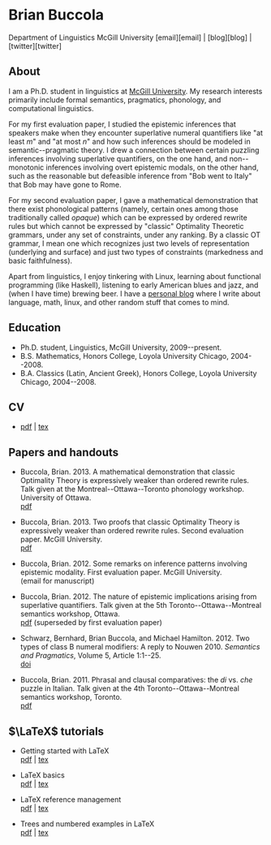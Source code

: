 Brian Buccola
=============

<p class="contact">
Department of Linguistics  
McGill University  
[email][email] | [blog][blog] | [twitter][twitter]
</p>

[email]:   mailto:brian.buccola@mail.mcgill.ca
[blog]:    http://brianbuccola.github.io/
[twitter]: https://twitter.com/brianbuccola/


About
-----

I am a Ph.D. student in linguistics at [McGill University][dept]. My research
interests primarily include formal semantics, pragmatics, phonology, and
computational linguistics.

For my first evaluation paper, I studied the epistemic inferences that speakers
make when they encounter superlative numeral quantifiers like "at least *m*"
and "at most *n*" and how such inferences should be modeled in
semantic--pragmatic theory. I drew a connection between certain puzzling
inferences involving superlative quantifiers, on the one hand, and
non--monotonic inferences involving overt epistemic modals, on the other hand,
such as the reasonable but defeasible inference from "Bob went to Italy" that
Bob may have gone to Rome.

For my second evaluation paper, I gave a mathematical demonstration that there
exist phonological patterns (namely, certain ones among those traditionally
called *opaque*) which can be expressed by ordered rewrite rules but which
cannot be expressed by "classic" Optimality Theoretic grammars, under any set
of constraints, under any ranking. By a classic OT grammar, I mean one which
recognizes just two levels of representation (underlying and surface) and just
two types of constraints (markedness and basic faithfulness).

Apart from linguistics, I enjoy tinkering with Linux, learning about functional
programming (like Haskell), listening to early American blues and jazz, and
(when I have time) brewing beer. I have a [personal blog][blog] where I write
about language, math, linux, and other random stuff that comes to mind.

[dept]: http://www.mcgill.ca/linguistics/ "McGill linguistics department"


Education
---------

- Ph.D. student, Linguistics, McGill University, 2009--present.
- B.S. Mathematics, Honors College, Loyola University Chicago, 2004--2008.
- B.A. Classics (Latin, Ancient Greek), Honors College, Loyola University
  Chicago, 2004--2008.


CV
---

- [pdf][cv-pdf] | [tex][cv-tex]

[cv-pdf]:
    https://github.com/brianbuccola/cv/raw/master/buccola-cv.pdf
    "Brian's CV"
[cv-tex]:
    https://github.com/brianbuccola/cv/raw/master/buccola-cv.tex
    "Brian's CV (source)"


Papers and handouts
-------------------

- Buccola, Brian. 2013. A mathematical demonstration that classic Optimality
  Theory is expressively weaker than ordered rewrite rules.  Talk given at the
  Montreal--Ottawa--Toronto phonology workshop. University of Ottawa.  
  [pdf][mot]

- Buccola, Brian. 2013. Two proofs that classic Optimality Theory is
  expressively weaker than ordered rewrite rules. Second evaluation paper.
  McGill University.  
  [pdf][eval2]

- Buccola, Brian. 2012. Some remarks on inference patterns involving epistemic
  modality. First evaluation paper. McGill University.  
  (email for manuscript)

- Buccola, Brian. 2012. The nature of epistemic implications arising from
  superlative quantifiers. Talk given at the 5th Toronto--Ottawa--Montreal
  semantics workshop, Ottawa.  
  [pdf][tom5] (superseded by first evaluation paper)

- Schwarz, Bernhard, Brian Buccola, and Michael Hamilton.  2012. Two types of
  class B numeral modifiers: A reply to Nouwen 2010. *Semantics and
  Pragmatics*, Volume 5, Article 1:1--25.  
  [doi][semprag]

- Buccola, Brian. 2011. Phrasal and clausal comparatives: the *di* vs. *che*
  puzzle in Italian. Talk given at the 4th Toronto--Ottawa--Montreal semantics
  workshop, Toronto.  
  [pdf][tom4]

[mot]:      files/buccola-mot.pdf               "MOT handout"
[eval2]:    files/buccola-eval2.pdf             "Second evaluation paper"
[tom5]:     files/buccola-tom5-handout.pdf      "TOM 5 handout"
[semprag]:  http://dx.doi.org/10.3765/sp.5.1    "Schwarz, Buccola, and Hamilton 2012"
[tom4]:     files/buccola-tom4-handout.pdf      "TOM 4 handout"


$\LaTeX$ tutorials
------------------

- Getting started with LaTeX  
  [pdf][gs-pdf] | [tex][gs-tex]

- LaTeX basics  
  [pdf][bas-pdf] | [tex][bas-tex]

- LaTeX reference management  
  [pdf][ref-pdf] | [tex][ref-tex]

- Trees and numbered examples in LaTeX  
  [pdf][trees-pdf] | [tex][trees-tex]

[gs-pdf]:
    https://github.com/brianbuccola/latex-tutorials/raw/master/latex-getting-started.pdf
    "Getting started with LaTeX"
[gs-tex]:
    https://github.com/brianbuccola/latex-tutorials/raw/master/latex-getting-started.tex
    "Getting started with LaTeX (source)"
[bas-pdf]:
    https://github.com/brianbuccola/latex-tutorials/raw/master/latex-basics.pdf
    "LaTeX basics"
[bas-tex]:
    https://github.com/brianbuccola/latex-tutorials/raw/master/latex-basics.tex
    "LaTeX basics (source)"
[ref-pdf]:
    https://github.com/brianbuccola/latex-tutorials/raw/master/latex-reference-mgmt.pdf
    "LaTeX reference management"
[ref-tex]:
    https://github.com/brianbuccola/latex-tutorials/raw/master/latex-reference-mgmt.tex
    "LaTeX reference management (source)"
[trees-pdf]:
    https://github.com/brianbuccola/latex-tutorials/raw/master/latex-trees.pdf
    "Trees and numbered examples in LaTeX"
[trees-tex]:
    https://github.com/brianbuccola/latex-tutorials/raw/master/latex-trees.tex
    "Trees and numbered examples in LaTeX (source)"
